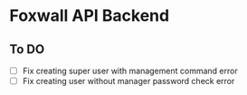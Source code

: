 # Foxwall API Backend


## To DO

- [ ] Fix creating super user with management command error
- [ ] Fix creating user without manager password check error
